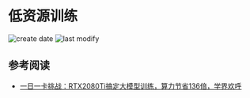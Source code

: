 低资源训练
===
<!--START_SECTION:badge-->

![create date](https://img.shields.io/static/v1?label=create%20date&message=2022-12-xx&label_color=gray&color=lightsteelblue&style=flat-square)
![last modify](https://img.shields.io/static/v1?label=last%20modify&message=2025-07-08%2016%3A53%3A13&label_color=gray&color=thistle&style=flat-square)

<!--END_SECTION:badge-->
<!--info
top: false
hidden: false
-->

<!-- TOC -->
<!-- TOC -->


## 参考阅读
- [一日一卡挑战：RTX2080Ti搞定大模型训练，算力节省136倍，学界欢呼](https://mp.weixin.qq.com/s/cPlrkWLjrRGJmy0zfgF4Ig)